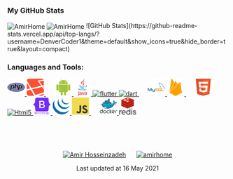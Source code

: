 

### My GitHub Stats
<div>
 <img align="center" width="49%" src="https://streak-stats.demolab.com/?user=AmirHome" alt="AmirHome" />
 <img align="center" width="49%"  src="https://github-readme-stats.vercel.app/api?username=AmirHome&show_icons=true&locale=en" alt="AmirHome" />
 ![GitHub Stats](https://github-readme-stats.vercel.app/api/top-langs/?username=DenverCoder1&theme=default&show_icons=true&hide_border=true&layout=compact)
</div>

### Languages and Tools:
<p align="left">
  
<a href="https://www.php.net" target="_blank">
  <img src="https://raw.githubusercontent.com/devicons/devicon/master/icons/php/php-original.svg" alt="php" width="40" height="40"/>
</a>
<a href="https://laravel.com" target="_blank">
  <img src="https://github.com/devicons/devicon/blob/master/icons/laravel/laravel-plain.svg" alt="laravel" width="40" height="40"/>
</a>
&nbsp;&nbsp;&nbsp;&nbsp;

  
<a href="https://www.android.com/" target="_blank">
  <img src="https://github.com/devicons/devicon/blob/master/icons/android/android-original.svg" alt="Android" width="40" height="40"/>
</a>
<a href="https://www.java.com/" target="_blank">
  <img src="https://github.com/devicons/devicon/blob/master/icons/java/java-original-wordmark.svg" alt="Java" width="40" height="40"/>
</a> 
<a href="https://flutter.dev" target="_blank">
  <img src="https://www.vectorlogo.zone/logos/flutterio/flutterio-icon.svg" alt="flutter" width="40" height="40"/>
</a>
<a href="https://dart.dev" target="_blank">
  <img src="https://www.vectorlogo.zone/logos/dartlang/dartlang-icon.svg" alt="dart" width="40" height="40"/>
</a> 
&nbsp;&nbsp;&nbsp;&nbsp;
  
<a href="https://www.mysql.com/" target="_blank">
  <img src="https://raw.githubusercontent.com/devicons/devicon/master/icons/mysql/mysql-original-wordmark.svg" alt="mysql" width="40" height="40"/>
</a>
<a href="https://www.firebase.com/" target="_blank">
  <img src="https://github.com/devicons/devicon/blob/master/icons/firebase/firebase-plain.svg" alt="Firebase" width="40" height="40"/>
</a>
&nbsp;&nbsp;&nbsp;&nbsp;

<a href="https://www.w3.org/html/" target="_blank">
  <img src="https://github.com/devicons/devicon/blob/master/icons/html5/html5-original.svg" alt="Html5" width="40" height="40"/>
</a>
<a href="https://www.w3.org/TR/1999/REC-CSS1-19990111" target="_blank">
  <img src="http://www.amirhome.com/resources/assets/images/CSS3-icon.gif" alt="Html5" width="40" height="40"/>
</a>
<a href="https://getbootstrap.com" target="_blank">
  <img src="https://raw.githubusercontent.com/devicons/devicon/master/icons/bootstrap/bootstrap-plain-wordmark.svg" alt="bootstrap" width="40" height="40"/>
</a>
<a href="hhttps://jquery.com/" target="_blank">
  <img src="https://github.com/devicons/devicon/blob/master/icons/jquery/jquery-original.svg" alt="jQuery" width="40" height="40"/>
</a>
<a href="https://developer.mozilla.org/en-US/docs/Web/JavaScript" target="_blank">
  <img src="https://raw.githubusercontent.com/devicons/devicon/master/icons/javascript/javascript-original.svg" alt="javascript" width="40" height="40"/>
</a>
&nbsp;&nbsp;&nbsp;&nbsp;

<a href="https://www.docker.com/" target="_blank">
  <img src="https://raw.githubusercontent.com/devicons/devicon/master/icons/docker/docker-original-wordmark.svg" alt="docker" width="40" height="40"/>
</a>
<a href="https://redis.io" target="_blank">
  <img src="https://raw.githubusercontent.com/devicons/devicon/master/icons/redis/redis-original-wordmark.svg" alt="redis" width="40" height="40"/>
</a>

</p>
<br/><br/><br/>

<p align="center">
<div align="center" inline>
<span align="left"> <a href="https://www.linkedin.com/in/amir-hosseinzadeh/" target="_blank">
  <img src="https://content.linkedin.com/content/dam/me/business/en-us/amp/brand-site/v2/bg/LI-Logo.svg.original.svg" alt="Amir Hosseinzadeh" height="25"/></a>
</span>
&nbsp;&nbsp;&nbsp;&nbsp;
<span align="left"> <a href="https://twitter.com/iranian_dove" target="_blank">
  <img src="https://img.shields.io/twitter/follow/iranian_dove?logo=twitter&style=for-the-badge" alt="amirhome" /></a>
</span>
</div>
</p>

<p align="center"> Last updated at 16 May 2021</p>

